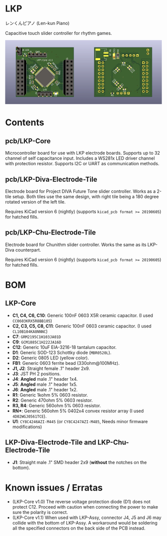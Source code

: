 # LKP

レンくんピアノ (Len-kun Piano)

Capacitive touch slider controller for rhythm games.

![LKP](./docs/LKP.webp)

# Contents

## pcb/LKP-Core

Microcontroller board for use with LKP electrode boards. Supports up to 32 channel of self capacitance input. Includes a WS281x LED driver channel with protection resistor. Supports I2C or UART as communication methods.

## pcb/LKP-Diva-Electrode-Tile

Electrode board for Project DIVA Future Tone slider controller. Works as a 2-tile setup. Both tiles use the same design, with right tile being a 180 degree rotated version of the left tile.

Requires KiCad version 6 (nightly) (supports `kicad_pcb format >= 20190605`) for hatched fills.

## pcb/LKP-Chu-Electrode-Tile

Electrode board for Chunithm slider controller. Works the same as its LKP-Diva counterpart.

Requires KiCad version 6 (nightly) (supports `kicad_pcb format >= 20190605`) for hatched fills.

# BOM

## LKP-Core

- **C1, C4, C6, C10**: Generic 100nF 0603 X5R ceramic capacitor. (I used `CC0603KRX5R8BB105`)
- **C2, C3, C5, C8, C11**: Generic 100nF 0603 ceramic capacitor. (I used `CL10B104KA8NNNC`)
- **C7**: `GRM2195C1H103JA01D`
- **C9**: `GCM1885C1H222JA16D`
- **C12**: Generic 10uF EIA-3216-18 tantalum capacitor.
- **D1**: Generic SOD-123 Schottky diode (`MBR0520L`).
- **D2**: Generic 0805 LED (yellow color).
- **FB1**: Generic 0603 ferrite bead (330ohm@100MHz).
- **J1, J2**: Straight female .1" header 2x9.
- **J3**: JST PH 2 positions.
- **J4**: **Angled** male .1" header 1x4.
- **J5**: **Angled** male .1" header 1x5.
- **J6**: **Angled** male .1" header 1x2.
- **R1**: Generic 1kohm 5% 0603 resistor.
- **R2**: Generic 470ohm 5% 0603 resistor.
- **R3, R4**: Generic 560ohm 5% 0603 resistor.
- **RN\***: Generic 560ohm 5% 0402x4 convex resistor array (I used `4D02WGJ0561TCE`).
- **U1**: `CY8C4246AZI-M445` (or `CY8C4247AZI-M485`, Needs minor firmware modifications)

## LKP-Diva-Electrode-Tile and LKP-Chu-Electrode-Tile

- **J1**: Straight male .1" SMD header 2x9 (**without** the notches on the bottom).

# Known issues / Erratas

- (LKP-Core v1.0) The reverse voltage protection diode (D1) does not protect C12. Proceed with caution when connecting the power to make sure the polarity is correct.
- (LKP-Core v1.1) When used with LKP-Assy, connector J4, J5 and J6 may collide with the bottom of LKP-Assy. A workaround would be soldering all the specified connectors on the back side of the PCB instead.
